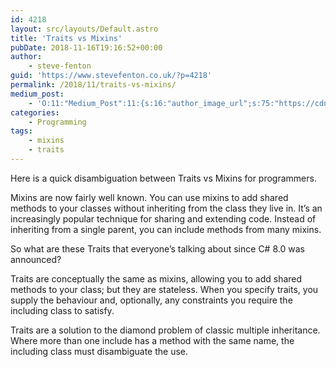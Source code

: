 ```yaml
---
id: 4218
layout: src/layouts/Default.astro
title: 'Traits vs Mixins'
pubDate: 2018-11-16T19:16:52+00:00
author:
    - steve-fenton
guid: 'https://www.stevefenton.co.uk/?p=4218'
permalink: /2018/11/traits-vs-mixins/
medium_post:
    - 'O:11:"Medium_Post":11:{s:16:"author_image_url";s:75:"https://cdn-images-1.medium.com/fit/c/400/400/1*eXkhfEuF41g5W_xnc_ydLA.jpeg";s:10:"author_url";s:38:"https://medium.com/@steve.fenton.co.uk";s:11:"byline_name";N;s:12:"byline_email";N;s:10:"cross_link";s:3:"yes";s:2:"id";s:12:"b5e3f0e19bb9";s:21:"follower_notification";s:3:"yes";s:7:"license";s:19:"all-rights-reserved";s:14:"publication_id";s:2:"-1";s:6:"status";s:5:"draft";s:3:"url";s:51:"https://medium.com/@steve.fenton.co.uk/b5e3f0e19bb9";}'
categories:
    - Programming
tags:
    - mixins
    - traits
---
```


Here is a quick disambiguation between Traits vs Mixins for programmers.

Mixins are now fairly well known. You can use mixins to add shared methods to your classes without inheriting from the class they live in. It’s an increasingly popular technique for sharing and extending code. Instead of inheriting from a single parent, you can include methods from many mixins.

So what are these Traits that everyone’s talking about since C# 8.0 was announced?

Traits are conceptually the same as mixins, allowing you to add shared methods to your class; but they are stateless. When you specify traits, you supply the behaviour and, optionally, any constraints you require the including class to satisfy.

Traits are a solution to the diamond problem of classic multiple inheritance. Where more than one include has a method with the same name, the including class must disambiguate the use.
